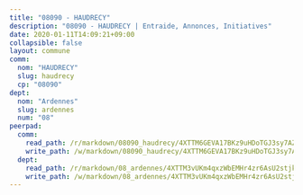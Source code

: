 ```yaml
---
title: "08090 - HAUDRECY"
description: "08090 - HAUDRECY | Entraide, Annonces, Initiatives"
date: 2020-01-11T14:09:21+09:00
collapsible: false
layout: commune
comm:
  nom: "HAUDRECY"
  slug: haudrecy
  cp: "08090"
dept:
  nom: "Ardennes"
  slug: ardennes
  num: "08"
peerpad:
  comm:
    read_path: /r/markdown/08090_haudrecy/4XTTM6GEVA17BKz9uHDoTGJ3sy7AZJbStscJdtNvP3QJfHrQp
    write_path: /w/markdown/08090_haudrecy/4XTTM6GEVA17BKz9uHDoTGJ3sy7AZJbStscJdtNvP3QJfHrQp-K3TgU9kUFUSP6UvYWKRYwnTag8GapAEE3uN2KWMDhjEysDJiMzGJRR7Z92YYuzXyxh4k8UcVMUHiQzGGuieYabcmyNx1jjWjyUrmirKxaB8rWXs4RyVAQ49wqMGecyEApkiErVQC
  dept:
    read_path: /r/markdown/08_ardennes/4XTTM3vUKm4qxzWbEMHr4zr6AsU2stjkKdsaY9uMbmhXjv9QM
    write_path: /w/markdown/08_ardennes/4XTTM3vUKm4qxzWbEMHr4zr6AsU2stjkKdsaY9uMbmhXjv9QM-K3TgUMB9u4JvtZdFBPfBexH6pGeKJREiRZLakfAxGDqg6fgd1ib6XHxM9tkwaYxqJV2qNTbboL5jGpTS7re5rUf5cB5fLzdnicM4aJkF5ZXmkvCRXEh5XT7432iWRZFby5MMVbKP
---
```


